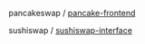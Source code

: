 pancakeswap / [pancake-frontend](https://github.com/pancakeswap/pancake-frontend)  

sushiswap / [sushiswap-interface](https://github.com/sushiswap/sushiswap-interface)

